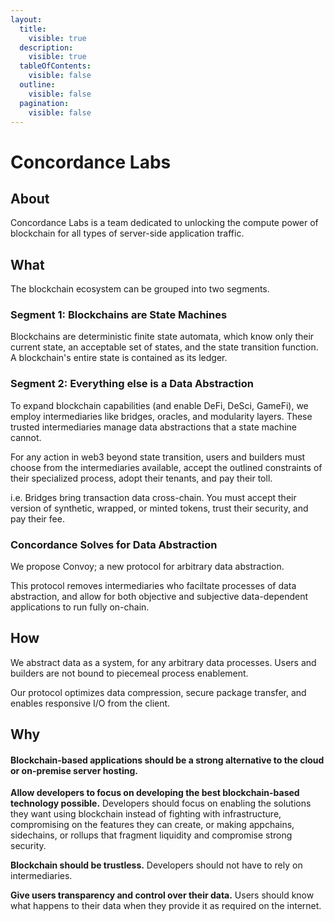 ```yaml
---
layout:
  title:
    visible: true
  description:
    visible: true
  tableOfContents:
    visible: false
  outline:
    visible: false
  pagination:
    visible: false
---
```


# Concordance Labs

## About&#x20;

Concordance Labs is a team dedicated to unlocking the compute power of blockchain for all types of server-side application traffic. &#x20;

## What&#x20;

The blockchain ecosystem can be grouped into two segments.&#x20;

### Segment 1: Blockchains are State Machines&#x20;

Blockchains are deterministic finite state automata, which know only their current state, an acceptable set of states, and the state transition function. A blockchain's entire state is contained as its ledger.

### Segment 2: Everything else is a Data Abstraction&#x20;

To expand blockchain capabilities (and enable DeFi, DeSci, GameFi), we employ intermediaries like bridges, oracles, and modularity layers. These trusted intermediaries manage data abstractions that a state machine cannot.&#x20;

For any action in web3 beyond state transition, users and builders must choose from the intermediaries available, accept the outlined constraints of their specialized process, adopt their tenants, and pay their toll.&#x20;

i.e. Bridges bring transaction data cross-chain. You must accept their version of synthetic, wrapped, or minted tokens, trust their security, and pay their fee.&#x20;

### Concordance Solves for Data Abstraction&#x20;

We propose Convoy; a new protocol for arbitrary data abstraction. &#x20;

This protocol removes intermediaries who faciltate processes of data abstraction, and allow for both objective and subjective data-dependent applications to run fully on-chain.&#x20;

## How

We abstract data as a system, for any arbitrary data processes. Users and builders are not bound to piecemeal process enablement.&#x20;

Our protocol optimizes data compression, secure package transfer, and enables responsive I/O from the client.&#x20;

## Why

#### Blockchain-based applications should be a strong alternative to the cloud or on-premise server hosting.&#x20;

**Allow developers to focus on developing the best blockchain-based technology possible.** Developers should focus on enabling the solutions they want using blockchain instead of fighting with infrastructure, compromising on the features they can create, or making appchains, sidechains, or rollups that fragment liquidity and compromise strong security.

**Blockchain should be trustless.** Developers should not have to rely on intermediaries. &#x20;

**Give users transparency and control over their data.** Users should know what happens to their data when they provide it as required on the internet.
